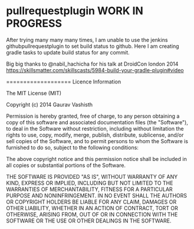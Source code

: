 pullrequestplugin WORK IN PROGRESS
=================

After trying many many many times, I am unable to use the jenkins githubpullrequestplugin to set build status to github. Here I am creating gradle tasks to update build status for any commit.



Big big thanks to @nabil_hachicha for his talk at DroidCon london 2014 https://skillsmatter.com/skillscasts/5984-build-your-gradle-plugin#video

===================
Licence Information 

The MIT License (MIT)

Copyright (c) 2014 Gaurav Vashisth

Permission is hereby granted, free of charge, to any person obtaining a copy of this software and associated documentation files (the "Software"), to deal in the Software without restriction, including without limitation the rights to use, copy, modify, merge, publish, distribute, sublicense, and/or sell copies of the Software, and to permit persons to whom the Software is furnished to do so, subject to the following conditions:

The above copyright notice and this permission notice shall be included in all copies or substantial portions of the Software.

THE SOFTWARE IS PROVIDED "AS IS", WITHOUT WARRANTY OF ANY KIND, EXPRESS OR IMPLIED, INCLUDING BUT NOT LIMITED TO THE WARRANTIES OF MERCHANTABILITY, FITNESS FOR A PARTICULAR PURPOSE AND NONINFRINGEMENT. IN NO EVENT SHALL THE AUTHORS OR COPYRIGHT HOLDERS BE LIABLE FOR ANY CLAIM, DAMAGES OR OTHER LIABILITY, WHETHER IN AN ACTION OF CONTRACT, TORT OR OTHERWISE, ARISING FROM, OUT OF OR IN CONNECTION WITH THE SOFTWARE OR THE USE OR OTHER DEALINGS IN THE SOFTWARE.

